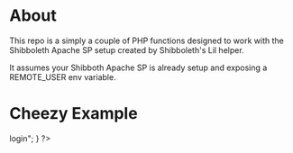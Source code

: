About
=====

This repo is a simply a couple of PHP functions designed to work with the Shibboleth Apache SP setup created by Shibboleth's Lil helper.

It assumes your Shibboth Apache SP is already setup and exposing a
REMOTE_USER env variable.


Cheezy Example
==============
<?php require_once('php_shib_apache_auth_helpers/shib_functions.php');
if(shib_is_logged_in()) {
  echo 'logged in: ';
  echo shib_internet_id();
} else {
  echo 'not logged in';
  echo "<a href=\"" . shib_login_and_redirect_url() . "\">login</a>";
}
?>
